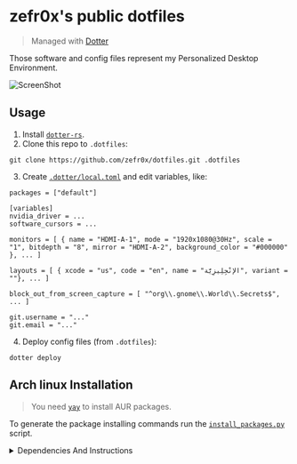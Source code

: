 # zefr0x's public dotfiles

> Managed with [Dotter](https://github.com/SuperCuber/dotter)

Those software and config files represent my Personalized Desktop Environment.

![ScreenShot](https://github.com/zefr0x/dotfiles/assets/65136727/7f795f3e-fb3c-451f-8966-a6a60fe1ad8a)

## Usage

1. Install [`dotter-rs`](https://aur.archlinux.org/packages/dotter-rs).
2. Clone this repo to `.dotfiles`:

```
git clone https://github.com/zefr0x/dotfiles.git .dotfiles
```

3. Create [`.dotter/local.toml`](.dotfiles/.dotter/local.toml) and edit variables, like:

```
packages = ["default"]

[variables]
nvidia_driver = ...
software_cursors = ...

monitors = [ { name = "HDMI-A-1", mode = "1920x1080@30Hz", scale = "1", bitdepth = "8", mirror = "HDMI-A-2", background_color = "#000000" }, ... ]

layouts = [ { xcode = "us", code = "en", name = "الإنْجِلِيزِيَّة", variant = ""}, ... ]

block_out_from_screen_capture = [ "^org\\.gnome\\.World\\.Secrets$", ... ]

git.username = "..."
git.email = "..."
```

4. Deploy config files (from `.dotfiles`):

```
dotter deploy
```

## Arch linux Installation

> You need [`yay`](https://github.com/Jguer/yay#installation) to install AUR packages.

To generate the package installing commands run the [`install_packages.py`](./install_packages.py)
script.

<details>
<summary>Dependencies And Instructions</summary>

### GUI Applications

- [Alacritty](https://alacritty.org/)
- [SQliteBrowser](https://sqlitebrowser.org/)
- [D Spy](https://apps.gnome.org/app/org.gnome.dspy/)
- [mpv](https://mpv.io/)
  - [mpv-mpris](https://github.com/hoyon/mpv-mpris)
- [swayimg](https://github.com/artemsen/swayimg)
- [Easy Effects](https://github.com/wwmm/easyeffects)
- [Helvum](https://gitlab.freedesktop.org/pipewire/helvum)
- [Qalculate!](https://qalculate.github.io/)
- [zathura](https://pwmt.org/projects/zathura/)
  - [zathura-pdf-mupdf](https://pwmt.org/projects/zathura-pdf-mupdf/)
- [PCManFM](https://github.com/lxqt/pcmanfm-qt)
  - [gvfs](https://wiki.gnome.org/Projects/gvfs)
- [System Config Printer](https://github.com/OpenPrinting/system-config-printer)
- [Dialect](https://apps.gnome.org/app/app.drey.Dialect/)
- [Hieroglyphic](https://github.com/FineFindus/Hieroglyphic)

### Desktop Environment

- [fuzzel](https://codeberg.org/dnkl/fuzzel)
  - [foxmarks](https://github.com/zefr0x/foxmarks)
- [network-manager-applet](https://gitlab.gnome.org/GNOME/network-manager-applet)
- [gnome-keyring](https://wiki.gnome.org/Projects/GnomeKeyring)
  - [Seahorse](https://wiki.gnome.org/Apps/Seahorse)
- [hyprpolkitagent](https://wiki.hyprland.org/Hypr-Ecosystem/hyprpolkitagent/)
- [greetd](https://git.sr.ht/~kennylevinsen/greetd)
  - [tuigreet](https://github.com/apognu/tuigreet)

#### Wayland

- [Niri](https://github.com/YaLTeR/niri)
  - [xwayland-satellite](https://github.com/Supreeeme/xwayland-satellite)
- [Hyprland](https://github.com/hyprwm/Hyprland)

- [uwsm](https://github.com/Vladimir-csp/uwsm)

- [xdg-desktop-portal-hyprland](https://github.com/hyprwm/xdg-desktop-portal-hyprland)
- [xdg-desktop-portal-gtk](https://github.com/flatpak/xdg-desktop-portal-gtk)
- [Waybar](https://github.com/Alexays/Waybar)
  - [lsof](https://github.com/lsof-org/lsof)
- [hyprpicker](https://github.com/hyprwm/hyprpicker)
- [hypridle](https://github.com/hyprwm/hypridle)
- [hyprlock](https://github.com/hyprwm/hyprlock)
- [wl-gammarelay-rs](https://github.com/MaxVerevkin/wl-gammarelay-rs)
- [Satty](https://github.com/gabm/Satty)
  - [grim](https://sr.ht/~emersion/grim/)
  - [slurp](https://github.com/emersion/slurp)
- [SwayNotificationCenter](https://github.com/ErikReider/SwayNotificationCenter)
  - [ianny](https://github.com/zefr0x/ianny)

Enable things:

```sh
sudo systemctl enable greetd.service
systemctl --user enable hypridle.service waybar.service swaync.service hyprpolkitagent.service
```

You need to config `greetd` by editing `/etc/greetd/config.toml` to be

```
[terminal]
vt = 1

[default_session]
command = "tuigreet --remember --remember-user-session --user-menu --time"
user = "greeter"
```

To integrate gnome-keyring add those lines to `/etc/pam.d/greetd` and `/etc/pam.d/login`

```
auth       optional     pam_gnome_keyring.so
session    optional     pam_gnome_keyring.so auto_start
```

and add this line to `/etc/pam.d/passwd`

```
password	optional	pam_gnome_keyring.so
```

Edit the `UseIn` value in `/usr/share/xdg-desktop-portal/portals/gtk.portal` and
`/usr/share/xdg-desktop-portal/portals/gnome-keyring.portal` to include `Niri` and `Hyprland`:

```
UseIn=gnome;Niri;Hyprland
```

<!-- TODO: There should be a pacman hook for this. -->

> [!Note] You will need to do this everytime you update those two XDG portals.

Create a `~/Pictures` directiory for screenshots.

### Fonts

- [Noto Fonts](https://fonts.google.com/noto)
- [0xProto Nerd](https://www.nerdfonts.com/)
- [Nerd Fonts Ubuntu](https://www.nerdfonts.com/)
- [ttf-dejavu-ib](http://dejavu-fonts.org/wiki/Main_Page)
- [Adwaita Fonts](https://gitlab.gnome.org/GNOME/adwaita-fonts)
- [Amiri](https://www.amirifont.org/)

### Themes

#### Icons

- [Papirus Icon Theme](https://github.com/PapirusDevelopmentTeam/papirus-icon-theme)

#### UI

- [kvantum](https://github.com/tsujan/Kvantum)

Prefer dark theme for GTK-4:

```shell
gsettings set org.gnome.desktop.interface color-scheme prefer-dark
```

**Flatpak allowed files:**

- `xdg-config/gtk-4.0:ro`
- `xdg-config/gtk-3.0:ro`
- `~/.dotfiles/de/gui/gtk:ro`
- `xdg-config/kdeglobals:ro`
- `xdg-config/Kvantum:ro`
- `~/.dotfiles/de/gui/qt/Kvantum:ro`

**Flatpak variables:**

- `QT_STYLE_OVERRIDE=Kvantum`

Or for the Breeze theme:

- `XDG_CURRENT_DESKTOP=KDE`
- `QT_STYLE_OVERRIDE=Breeze`

### CLI/TUI Applications/Tools

- [git](https://git-scm.com/)
  - [delta](https://github.com/dandavison/delta)
- [just](https://github.com/casey/just)
- [pastel](https://github.com/sharkdp/pastel)

### CLI/TUI Utilities

- [Open Doas](https://github.com/Duncaen/OpenDoas)
- [bat](https://github.com/sharkdp/bat)
- [fd](https://github.com/sharkdp/fd)
- [zoxide](https://github.com/ajeetdsouza/zoxide)
- [eza](https://github.com/eza-community/eza)
- [ripgrep](https://github.com/BurntSushi/ripgrep)
- [dysk](https://github.com/Canop/dysk)
- [ripdrag](https://github.com/nik012003/ripdrag)
- [broot](https://github.com/Canop/broot)
- [hyperfine](https://github.com/sharkdp/hyperfine)
- [tokei](https://github.com/XAMPPRocky/tokei)
- [less](https://www.greenwoodsoftware.com/less/)
- [jless](https://github.com/PaulJuliusMartinez/jless)
- [skim](https://github.com/lotabout/skim)
- [onefetch](https://github.com/o2sh/onefetch)
- [nvtop](https://github.com/Syllo/nvtop)
- [htop](https://htop.dev/)
- [bandwhich](https://github.com/imsnif/bandwhich)
- [imagemagick](https://imagemagick.org/)

Configure `doas` by editing `/etc/doas.conf`:

```
permit setenv :wheel
```

> [!Note] The configuration file must end with a newline.

Now you can uninstall `sudo`:

```
doas pacman -Rnsdd sudo
```

Since the `br` shell function is custom, after restarting the shell, run that:

```
br --set-install-state refused
```

### Shell

- [fish](https://fishshell.com/)
  - [Tide](https://github.com/IlanCosman/tide)
- [dash](https://en.wikipedia.org/wiki/Debian_Almquist_shell)

### Text Editors

- [Helix](https://helix-editor.com/)
- [neovim](https://neovim.io/)
- [GNOME Text Editor](https://apps.gnome.org/TextEditor/)
- [Gtranslator](https://wiki.gnome.org/Apps/Gtranslator)

### Programming Languages Tools/Compilers/Interpreters/etc...

#### Rust

- [rustup](https://github.com/rust-lang/rustup)
  - [cargo-edit](https://github.com/killercup/cargo-edit)
  - [cargo-outdated](https://github.com/kbknapp/cargo-outdated)
  - [cargo-bloat](https://github.com/RazrFalcon/cargo-bloat)
  - [cargo-nextest](https://nexte.st/)
  - [cargo-show-asm](https://github.com/pacak/cargo-show-asm)
  - [cargo-depgraph](https://github.com/jplatte/cargo-depgraph)
  - [cargo-supply-chain](https://github.com/rust-secure-code/cargo-supply-chain)
  - [cargo-deny](https://github.com/EmbarkStudios/cargo-deny)
  - [cargo-sort](https://github.com/DevinR528/cargo-sort)
- [mold](https://github.com/rui314/mold)

After installing it you need to run:

```shell
rustup default stable

rustup component add rust-analyzer
```

#### C/C++

- [base-devel](https://archlinux.org/packages/core/any/base-devel/)
- [Clang](https://clang.llvm.org/)
- [Flawfinder](https://dwheeler.com/flawfinder/)

#### Python

- [Python](https://www.python.org/)
- [uv](https://github.com/astral-sh/uv)
- [Python LSP Server](https://github.com/python-lsp/python-lsp-server)
- [Ruff](https://github.com/astral-sh/ruff)
- [mypy](http://www.mypy-lang.org/)

#### Go

- [Go](https://go.dev/)
- [gopls](https://github.com/golang/tools/tree/master/gopls)
- [go-tools](https://github.com/golang/tools)

#### JavaScript/TypeScript

- [Deno](https://deno.land/)

> [!Note] It includes most the tools needed for JS/TS.

#### LaTeX

- [texlive](https://archlinux.org/groups/x86_64/texlive/)
- [texlive-langarabic](https://archlinux.org/packages/extra/any/texlive-langarabic/)
- [texlive-langother](https://archlinux.org/packages/extra/any/texlive-langother/)
- [TexLab](https://github.com/latex-lsp/texlab)

#### Lua

- [lua-language-server](https://github.com/LuaLS/lua-language-server)

#### Java

- [OpenJDK](https://openjdk.org/)
- [Gradle](https://gradle.org/)
- [Eclipse JDT Language Server](https://github.com/eclipse/eclipse.jdt.ls)

#### Other

- [Harper](https://writewithharper.com/) <sup>`Spelling Check`</sup>
- [VSCode CSS LanguageServer](https://github.com/microsoft/vscode/tree/main/extensions/css-language-features/server)
  <sup>`CSS`</sup>
- [VSCode HTML LanguageServer](https://github.com/microsoft/vscode/tree/main/extensions/html-language-features/server)
  <sup>`HTML`</sup>
- [VSCode jSON LanguageServer](https://github.com/microsoft/vscode/tree/main/extensions/json-language-features/server)
  <sup>`JSON`</sup>
- [YAML Language Server](https://github.com/redhat-developer/yaml-language-server)
  <sup>`YAML`</sup>
- [Taplo](https://taplo.tamasfe.dev/)
  <sup>`TOML`</sup>

</details>

